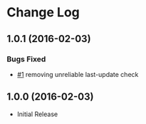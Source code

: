 # Change Log

## 1.0.1 (2016-02-03)

### Bugs Fixed

* [#1](https://github.com/civisanalytics/ruby_audit/pull/1)
  removing unreliable last-update check

## 1.0.0 (2016-02-03)

* Initial Release

